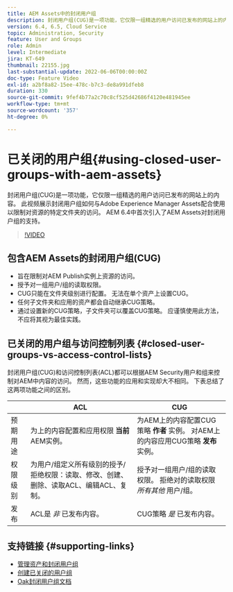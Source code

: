 ```yaml
---
title: AEM Assets中的封闭用户组
description: 封闭用户组(CUG)是一项功能，它仅限一组精选的用户访问已发布的网站上的内容。 此视频展示封闭用户组如何与Adobe Experience Manager Assets配合使用以限制对资源的特定文件夹的访问。
version: 6.4, 6.5, Cloud Service
topic: Administration, Security
feature: User and Groups
role: Admin
level: Intermediate
jira: KT-649
thumbnail: 22155.jpg
last-substantial-update: 2022-06-06T00:00:00Z
doc-type: Feature Video
exl-id: a2bf8a82-15ee-478c-b7c3-de8a991dfeb8
duration: 330
source-git-commit: 9fef4b77a2c70c8cf525d42686f4120e481945ee
workflow-type: tm+mt
source-wordcount: '357'
ht-degree: 0%

---
```


# 已关闭的用户组{#using-closed-user-groups-with-aem-assets}

封闭用户组(CUG)是一项功能，它仅限一组精选的用户访问已发布的网站上的内容。 此视频展示封闭用户组如何与Adobe Experience Manager Assets配合使用以限制对资源的特定文件夹的访问。 AEM 6.4中首次引入了AEM Assets对封闭用户组的支持。

>[!VIDEO](https://video.tv.adobe.com/v/22155?quality=12&learn=on)

## 包含AEM Assets的封闭用户组(CUG)

* 旨在限制对AEM Publish实例上资源的访问。
* 授予对一组用户/组的读取权限。
* CUG只能在文件夹级别进行配置。 无法在单个资产上设置CUG。
* 任何子文件夹和应用的资产都会自动继承CUG策略。
* 通过设置新的CUG策略，子文件夹可以覆盖CUG策略。 应谨慎使用此方法，不应将其视为最佳实践。

## 已关闭的用户组与访问控制列表 {#closed-user-groups-vs-access-control-lists}

封闭用户组(CUG)和访问控制列表(ACL)都可以根据AEM Security用户和组来控制对AEM中内容的访问。 然而，这些功能的应用和实现却大不相同。 下表总结了这两项功能之间的区别。

|                   | ACL | CUG |
| ----------------- | -------------------------------------------------------------------------------------------------------------------------------- | ----------------------------------------------------------------------------------------------------------------------------- |
| 预期用途 | 为上的内容配置和应用权限 **当前** AEM实例。 | 为AEM上的内容配置CUG策略 **作者** 实例。 对AEM上的内容应用CUG策略 **发布** 实例。 |
| 权限级别 | 为用户/组定义所有级别的授予/拒绝权限：读取、修改、创建、删除、读取ACL、编辑ACL、复制。 | 授予对一组用户/组的读取权限。 拒绝对的读取权限 *所有其他* 用户/组。 |
| 发布 | ACL是 *非* 已发布内容。 | CUG策略 *是* 已发布内容。 |

## 支持链接 {#supporting-links}

* [管理资产和封闭用户组](https://experienceleague.adobe.com/docs/experience-manager-65/assets/managing/manage-assets.html?lang=en#closed-user-group)
* [创建已关闭的用户组](https://experienceleague.adobe.com/docs/experience-manager-65/administering/security/cug.html)
* [Oak封闭用户组文档](https://jackrabbit.apache.org/oak/docs/security/authorization/cug.html)
